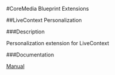#CoreMedia Blueprint Extensions

##LiveContext Personalization

###Description

Personalization extension for LiveContext

###Documentation

[Manual](https://documentation.coremedia.com/lc2/current/manuals/coremedia-en/webhelp/content/Personalization.html)
